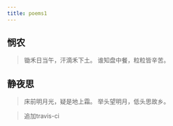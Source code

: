 ```yaml
---
title: poems1
---
```


## 悯农
> 锄禾日当午，汗滴禾下土。
> 谁知盘中餐，粒粒皆辛苦。


## 静夜思
> 床前明月光，疑是地上霜。
> 举头望明月，低头思故乡。



> 追加travis-ci
